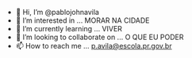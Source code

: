 - 👋 Hi, I’m @pablojohnavila
- 👀 I’m interested in ... MORAR NA CIDADE 
- 🌱 I’m currently learning ... VIVER
- 💞️ I’m looking to collaborate on ... O QUE EU PODER
- 📫 How to reach me ... p.avila@escola.pr.gov.br

<!---
pablojohnavila/pablojohnavila is a ✨ special ✨ repository because its `README.md` (this file) appears on your GitHub profile.
You can click the Preview link to take a look at your changes.
--->
